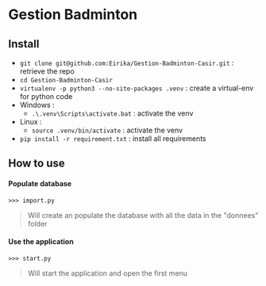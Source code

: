 Gestion Badminton
===========
Install
-------
* `git clone git@github.com:Eirika/Gestion-Badminton-Casir.git` : retrieve the repo
* `cd Gestion-Badminton-Casir`
* `virtualenv -p python3 --no-site-packages .venv` : create a virtual-env for python code  
* Windows :
  * `.\.venv\Scripts\activate.bat` : activate the venv
* Linux :
  * `source .venv/bin/activate` : activate the venv
* `pip install -r requirement.txt` : install all requirements


How to use
----------
#### Populate database
```
>>> import.py
```
> Will create an populate the database with all the data in the "donnees" folder

#### Use the application
```
>>> start.py
```
> Will start the application and open the first menu
